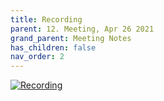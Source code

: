 ```yaml
---
title: Recording
parent: 12. Meeting, Apr 26 2021
grand_parent: Meeting Notes
has_children: false
nav_order: 2
---
```


[![Recording](https://img.youtube.com/vi/_/0.jpg)](https://www.youtube.com/watch?v=_)